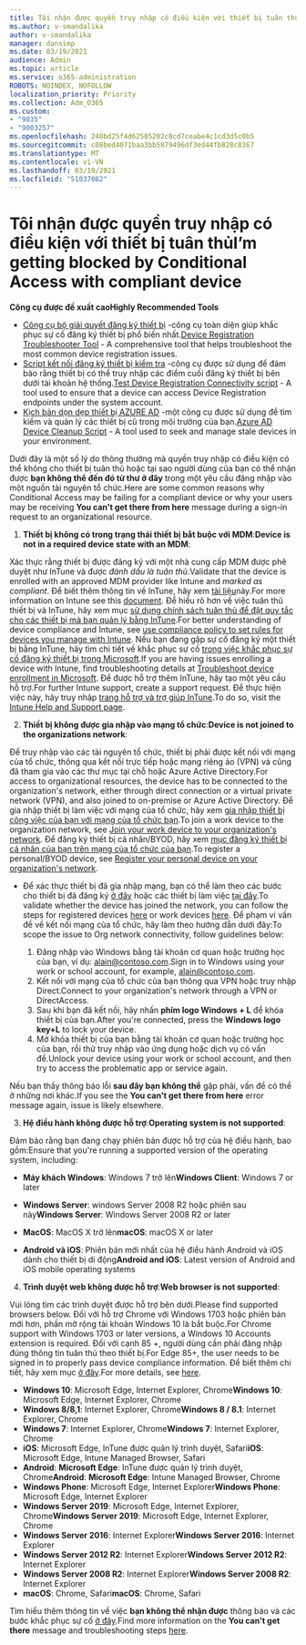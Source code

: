 ```yaml
---
title: Tôi nhận được quyền truy nhập có điều kiện với thiết bị tuân thủ
ms.author: v-smandalika
author: v-smandalika
manager: dansimp
ms.date: 03/19/2021
audience: Admin
ms.topic: article
ms.service: o365-administration
ROBOTS: NOINDEX, NOFOLLOW
localization_priority: Priority
ms.collection: Adm_O365
ms.custom:
- "9835"
- "9003257"
ms.openlocfilehash: 240bd25f4d62505202c8cd7ceabe4c1cd3d5c0b5
ms.sourcegitcommit: c08bed4071baa3bb5879496df3ed44fb828c8367
ms.translationtype: MT
ms.contentlocale: vi-VN
ms.lasthandoff: 03/19/2021
ms.locfileid: "51037082"
---
```

# <a name="im-getting-blocked-by-conditional-access-with-compliant-device"></a><span data-ttu-id="455d2-102">Tôi nhận được quyền truy nhập có điều kiện với thiết bị tuân thủ</span><span class="sxs-lookup"><span data-stu-id="455d2-102">I’m getting blocked by Conditional Access with compliant device</span></span>

<span data-ttu-id="455d2-103">**Công cụ được đề xuất cao**</span><span class="sxs-lookup"><span data-stu-id="455d2-103">**Highly Recommended Tools**</span></span>

- <span data-ttu-id="455d2-104">[Công cụ bộ giải quyết đăng ký thiết bị](https://docs.microsoft.com/samples/azure-samples/dsregtool/dsregtool/) -công cụ toàn diện giúp khắc phục sự cố đăng ký thiết bị phổ biến nhất.</span><span class="sxs-lookup"><span data-stu-id="455d2-104">[Device Registration Troubleshooter Tool](https://docs.microsoft.com/samples/azure-samples/dsregtool/dsregtool/) - A comprehensive tool that helps troubleshoot the most common device registration issues.</span></span>
- <span data-ttu-id="455d2-105">[Script kết nối đăng ký thiết bị kiểm tra](https://docs.microsoft.com/samples/azure-samples/testdeviceregconnectivity/testdeviceregconnectivity/) -công cụ được sử dụng để đảm bảo rằng thiết bị có thể truy nhập các điểm cuối đăng ký thiết bị bên dưới tài khoản hệ thống.</span><span class="sxs-lookup"><span data-stu-id="455d2-105">[Test Device Registration Connectivity script](https://docs.microsoft.com/samples/azure-samples/testdeviceregconnectivity/testdeviceregconnectivity/) - A tool used to ensure that a device can access Device Registration endpoints under the system account.</span></span>
- <span data-ttu-id="455d2-106">[Kịch bản dọn dẹp thiết bị AZURE AD](https://github.com/mzmaili/AzureADDeviceCleanup) -một công cụ được sử dụng để tìm kiếm và quản lý các thiết bị cũ trong môi trường của bạn.</span><span class="sxs-lookup"><span data-stu-id="455d2-106">[Azure AD Device Cleanup Script](https://github.com/mzmaili/AzureADDeviceCleanup) - A tool used to seek and manage stale devices in your environment.</span></span>

<span data-ttu-id="455d2-107">Dưới đây là một số lý do thông thường mà quyền truy nhập có điều kiện có thể không cho thiết bị tuân thủ hoặc tại sao người dùng của bạn có thể nhận được **bạn không thể đến đó từ thư ở đây** trong một yêu cầu đăng nhập vào một nguồn tài nguyên tổ chức.</span><span class="sxs-lookup"><span data-stu-id="455d2-107">Here are some common reasons why Conditional Access may be failing for a compliant device or why your users may be receiving **You can't get there from here** message during a sign-in request to an organizational resource.</span></span>

1. <span data-ttu-id="455d2-108">**Thiết bị không có trong trạng thái thiết bị bắt buộc với MDM**:</span><span class="sxs-lookup"><span data-stu-id="455d2-108">**Device is not in a required device state with an MDM**:</span></span>

<span data-ttu-id="455d2-109">Xác thực rằng thiết bị được đăng ký với một nhà cung cấp MDM được phê duyệt như InTune và được *đánh dấu là tuân thủ*.</span><span class="sxs-lookup"><span data-stu-id="455d2-109">Validate that the device is enrolled with an approved MDM provider like Intune and *marked as compliant*.</span></span> <span data-ttu-id="455d2-110">Để biết thêm thông tin về InTune, hãy xem [tài liệu](https://docs.microsoft.com/mem/intune/enrollment/device-enrollment)này.</span><span class="sxs-lookup"><span data-stu-id="455d2-110">For more information on Intune see this [document](https://docs.microsoft.com/mem/intune/enrollment/device-enrollment).</span></span> <span data-ttu-id="455d2-111">Để hiểu rõ hơn về việc tuân thủ thiết bị và InTune, hãy xem mục [sử dụng chính sách tuân thủ để đặt quy tắc cho các thiết bị mà bạn quản lý bằng InTune](https://docs.microsoft.com/mem/intune/protect/device-compliance-get-started).</span><span class="sxs-lookup"><span data-stu-id="455d2-111">For better understanding of device compliance and Intune, see [use compliance policy to set rules for devices you manage with Intune](https://docs.microsoft.com/mem/intune/protect/device-compliance-get-started).</span></span> <span data-ttu-id="455d2-112">Nếu bạn đang gặp sự cố đăng ký một thiết bị bằng InTune, hãy tìm chi tiết về khắc phục sự cố [trong việc khắc phục sự cố đăng ký thiết bị trong Microsoft](https://docs.microsoft.com/troubleshoot/mem/intune/troubleshoot-device-enrollment-in-intune).</span><span class="sxs-lookup"><span data-stu-id="455d2-112">If you are having issues enrolling a device with Intune, find troubleshooting details at [Troubleshoot device enrollment in Microsoft](https://docs.microsoft.com/troubleshoot/mem/intune/troubleshoot-device-enrollment-in-intune).</span></span> <span data-ttu-id="455d2-113">Để được hỗ trợ thêm InTune, hãy tạo một yêu cầu hỗ trợ.</span><span class="sxs-lookup"><span data-stu-id="455d2-113">For further Intune support, create a support request.</span></span> <span data-ttu-id="455d2-114">Để thực hiện việc này, hãy truy nhập [trang hỗ trợ và trợ giúp InTune](https://endpoint.microsoft.com/#blade/Microsoft_Intune_DeviceSettings/SupportMenu/helpSupport).</span><span class="sxs-lookup"><span data-stu-id="455d2-114">To do so, visit the [Intune Help and Support page](https://endpoint.microsoft.com/#blade/Microsoft_Intune_DeviceSettings/SupportMenu/helpSupport).</span></span>

2. <span data-ttu-id="455d2-115">**Thiết bị không được gia nhập vào mạng tổ chức**:</span><span class="sxs-lookup"><span data-stu-id="455d2-115">**Device is not joined to the organizations network**:</span></span>

<span data-ttu-id="455d2-116">Để truy nhập vào các tài nguyên tổ chức, thiết bị phải được kết nối với mạng của tổ chức, thông qua kết nối trực tiếp hoặc mạng riêng ảo (VPN) và cũng đã tham gia vào các thư mục tại chỗ hoặc Azure Active Directory.</span><span class="sxs-lookup"><span data-stu-id="455d2-116">For access to organizational resources, the device has to be connected to the organization's network, either through direct connection or a virtual private network (VPN), and also joined to on-premise or Azure Active Directory.</span></span> <span data-ttu-id="455d2-117">Để gia nhập thiết bị làm việc với mạng của tổ chức, hãy xem [gia nhập thiết bị công việc của bạn với mạng của tổ chức bạn](https://docs.microsoft.com/azure/active-directory/user-help/user-help-join-device-on-network).</span><span class="sxs-lookup"><span data-stu-id="455d2-117">To join a work device to the organization network, see [Join your work device to your organization's network](https://docs.microsoft.com/azure/active-directory/user-help/user-help-join-device-on-network).</span></span> <span data-ttu-id="455d2-118">Để đăng ký thiết bị cá nhân/BYOD, hãy xem [mục đăng ký thiết bị cá nhân của bạn trên mạng của tổ chức của bạn](https://docs.microsoft.com/azure/active-directory/user-help/user-help-register-device-on-network).</span><span class="sxs-lookup"><span data-stu-id="455d2-118">To register a personal/BYOD device, see [Register your personal device on your organization's network](https://docs.microsoft.com/azure/active-directory/user-help/user-help-register-device-on-network).</span></span>

- <span data-ttu-id="455d2-119">Để xác thực thiết bị đã gia nhập mạng, bạn có thể làm theo các bước cho thiết bị đã đăng ký [ở đây](https://docs.microsoft.com/azure/active-directory/user-help/user-help-register-device-on-network#to-verify-that-youre-registered) hoặc các thiết bị làm việc [tại đây](https://docs.microsoft.com/azure/active-directory/user-help/user-help-join-device-on-network#to-make-sure-youre-joined).</span><span class="sxs-lookup"><span data-stu-id="455d2-119">To validate whether the device has joined the network, you can follow the steps for registered devices [here](https://docs.microsoft.com/azure/active-directory/user-help/user-help-register-device-on-network#to-verify-that-youre-registered) or work devices [here](https://docs.microsoft.com/azure/active-directory/user-help/user-help-join-device-on-network#to-make-sure-youre-joined).</span></span> <span data-ttu-id="455d2-120">Để phạm vi vấn đề về kết nối mạng của tổ chức, hãy làm theo hướng dẫn dưới đây:</span><span class="sxs-lookup"><span data-stu-id="455d2-120">To scope the issue to Org network connectivity, follow guidelines below:</span></span>

    1. <span data-ttu-id="455d2-121">Đăng nhập vào Windows bằng tài khoản cơ quan hoặc trường học của bạn, ví dụ: alain@contoso.com.</span><span class="sxs-lookup"><span data-stu-id="455d2-121">Sign in to Windows using your work or school account,  for example, alain@contoso.com.</span></span>
    2. <span data-ttu-id="455d2-122">Kết nối với mạng của tổ chức của bạn thông qua VPN hoặc truy nhập Direct.</span><span class="sxs-lookup"><span data-stu-id="455d2-122">Connect to your organization's network through a VPN or DirectAccess.</span></span>
    3. <span data-ttu-id="455d2-123">Sau khi bạn đã kết nối, hãy nhấn **phím logo Windows + L** để khóa thiết bị của bạn.</span><span class="sxs-lookup"><span data-stu-id="455d2-123">After you're connected, press the **Windows logo key+L** to lock your device.</span></span>
    4. <span data-ttu-id="455d2-124">Mở khóa thiết bị của bạn bằng tài khoản cơ quan hoặc trường học của bạn, rồi thử truy nhập vào ứng dụng hoặc dịch vụ có vấn đề.</span><span class="sxs-lookup"><span data-stu-id="455d2-124">Unlock your device using your work or school account, and then try to access the problematic app or service again.</span></span>

<span data-ttu-id="455d2-125">Nếu bạn thấy thông báo lỗi **sau đây bạn không thể** gặp phải, vấn đề có thể ở những nơi khác.</span><span class="sxs-lookup"><span data-stu-id="455d2-125">If you see the **You can't get there from here** error message again, issue is likely elsewhere.</span></span>

3. <span data-ttu-id="455d2-126">**Hệ điều hành không được hỗ trợ**:</span><span class="sxs-lookup"><span data-stu-id="455d2-126">**Operating system is not supported**:</span></span>

<span data-ttu-id="455d2-127">Đảm bảo rằng bạn đang chạy phiên bản được hỗ trợ của hệ điều hành, bao gồm:</span><span class="sxs-lookup"><span data-stu-id="455d2-127">Ensure that you're running a supported version of the operating system, including:</span></span>

- <span data-ttu-id="455d2-128">**Máy khách Windows**: Windows 7 trở lên</span><span class="sxs-lookup"><span data-stu-id="455d2-128">**Windows Client**: Windows 7 or later</span></span>

- <span data-ttu-id="455d2-129">**Windows Server**: windows Server 2008 R2 hoặc phiên sau này</span><span class="sxs-lookup"><span data-stu-id="455d2-129">**Windows Server**: Windows Server 2008 R2 or later</span></span>

- <span data-ttu-id="455d2-130">**MacOS**: MacOS X trở lên</span><span class="sxs-lookup"><span data-stu-id="455d2-130">**macOS**: macOS X or later</span></span>

- <span data-ttu-id="455d2-131">**Android và iOS**: Phiên bản mới nhất của hệ điều hành Android và iOS dành cho thiết bị di động</span><span class="sxs-lookup"><span data-stu-id="455d2-131">**Android and iOS**: Latest version of Android and iOS mobile operating systems</span></span>

4. <span data-ttu-id="455d2-132">**Trình duyệt web không được hỗ trợ**:</span><span class="sxs-lookup"><span data-stu-id="455d2-132">**Web browser is not supported**:</span></span>

<span data-ttu-id="455d2-133">Vui lòng tìm các trình duyệt được hỗ trợ bên dưới.</span><span class="sxs-lookup"><span data-stu-id="455d2-133">Please find supported browsers below.</span></span> <span data-ttu-id="455d2-134">Đối với hỗ trợ Chrome với Windows 1703 hoặc phiên bản mới hơn, phần mở rộng tài khoản Windows 10 là bắt buộc.</span><span class="sxs-lookup"><span data-stu-id="455d2-134">For Chrome support with Windows 1703 or later versions, a Windows 10 Accounts extension is required.</span></span> <span data-ttu-id="455d2-135">Đối với cạnh 85 +, người dùng cần phải đăng nhập đúng thông tin tuân thủ theo thiết bị.</span><span class="sxs-lookup"><span data-stu-id="455d2-135">For Edge 85+, the user needs to be signed in to properly pass device compliance information.</span></span> <span data-ttu-id="455d2-136">Để biết thêm chi tiết, hãy xem mục [ở đây](https://docs.microsoft.com/azure/active-directory/conditional-access/concept-conditional-access-conditions#chrome-support).</span><span class="sxs-lookup"><span data-stu-id="455d2-136">For more details, see [here](https://docs.microsoft.com/azure/active-directory/conditional-access/concept-conditional-access-conditions#chrome-support).</span></span>

- <span data-ttu-id="455d2-137">**Windows 10**: Microsoft Edge, Internet Explorer, Chrome</span><span class="sxs-lookup"><span data-stu-id="455d2-137">**Windows 10**: Microsoft Edge, Internet Explorer, Chrome</span></span>
- <span data-ttu-id="455d2-138">**Windows 8/8,1**: Internet Explorer, Chrome</span><span class="sxs-lookup"><span data-stu-id="455d2-138">**Windows 8 / 8.1**: Internet Explorer, Chrome</span></span>
- <span data-ttu-id="455d2-139">**Windows 7**: Internet Explorer, Chrome</span><span class="sxs-lookup"><span data-stu-id="455d2-139">**Windows 7**: Internet Explorer, Chrome</span></span>
- <span data-ttu-id="455d2-140">**iOS**: Microsoft Edge, InTune được quản lý trình duyệt, Safari</span><span class="sxs-lookup"><span data-stu-id="455d2-140">**iOS**: Microsoft Edge, Intune Managed Browser, Safari</span></span>
- <span data-ttu-id="455d2-141">**Android**: **Microsoft Edge**: InTune được quản lý trình duyệt, Chrome</span><span class="sxs-lookup"><span data-stu-id="455d2-141">**Android**: **Microsoft Edge**: Intune Managed Browser, Chrome</span></span>
- <span data-ttu-id="455d2-142">**Windows Phone**: Microsoft Edge, Internet Explorer</span><span class="sxs-lookup"><span data-stu-id="455d2-142">**Windows Phone**: Microsoft Edge, Internet Explorer</span></span>
- <span data-ttu-id="455d2-143">**Windows Server 2019**: Microsoft Edge, Internet Explorer, Chrome</span><span class="sxs-lookup"><span data-stu-id="455d2-143">**Windows Server 2019**: Microsoft Edge, Internet Explorer, Chrome</span></span>
- <span data-ttu-id="455d2-144">**Windows Server 2016**: Internet Explorer</span><span class="sxs-lookup"><span data-stu-id="455d2-144">**Windows Server 2016**: Internet Explorer</span></span>
- <span data-ttu-id="455d2-145">**Windows Server 2012 R2**: Internet Explorer</span><span class="sxs-lookup"><span data-stu-id="455d2-145">**Windows Server 2012 R2**: Internet Explorer</span></span>
- <span data-ttu-id="455d2-146">**Windows Server 2008 R2**: Internet Explorer</span><span class="sxs-lookup"><span data-stu-id="455d2-146">**Windows Server 2008 R2**: Internet Explorer</span></span>
- <span data-ttu-id="455d2-147">**macOS**: Chrome, Safari</span><span class="sxs-lookup"><span data-stu-id="455d2-147">**macOS**: Chrome, Safari</span></span>

<span data-ttu-id="455d2-148">Tìm hiểu thêm thông tin về việc **bạn không thể nhận được** thông báo và các bước khắc phục sự cố [ở đây](https://docs.microsoft.com/azure/active-directory/user-help/user-help-device-remediation).</span><span class="sxs-lookup"><span data-stu-id="455d2-148">Find more information on the **You can't get there** message and troubleshooting steps [here](https://docs.microsoft.com/azure/active-directory/user-help/user-help-device-remediation).</span></span>
